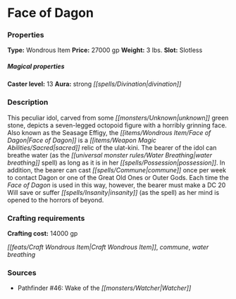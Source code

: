 ﻿---
Title: "Face of Dagon"
Type: "Wondrous Item"
Price: "27000 gp"
Weight: "3 lbs."
Slot: "Slotless"
Caster level: "13"
Aura: "strong divination"
Description: |
  "This peculiar idol, carved from some unknown green stone, depicts a seven-legged octopoid figure with a horribly grinning face. Also known as the Seasage Effigy, the _Face of Dagon_ is a sacred relic of the ulat-kini. The bearer of the idol can breathe water (as the _water breathing_ spell) as long as it is in her possession. In addition, the bearer can cast _commune_ once per week to contact Dagon or one of the Great Old Ones or Outer Gods. Each time the _Face of Dagon_ is used in this way, however, the bearer must make a DC 20 Will save or suffer _insanity_ (as the spell) as her mind is opened to the horrors of beyond."
Crafting cost: "14000 gp"
Sources: "['Pathfinder #46: Wake of the Watcher']"
---

# Face of Dagon

### Properties

**Type:** Wondrous Item **Price:** 27000 gp **Weight:** 3 lbs. **Slot:** Slotless

##### Magical properties

**Caster level:** 13 **Aura:** strong _[[spells/Divination|divination]]_

### Description

This peculiar idol, carved from some _[[monsters/Unknown|unknown]]_ green stone, depicts a seven-legged octopoid figure with a horribly grinning face. Also known as the Seasage Effigy, the _[[items/Wondrous Item/Face of Dagon|Face of Dagon]]_ is a _[[items/Weapon Magic Abilities/Sacred|sacred]]_ relic of the ulat-kini. The bearer of the idol can breathe water (as the _[[universal monster rules/Water Breathing|water breathing]]_ spell) as long as it is in her _[[spells/Possession|possession]]_. In addition, the bearer can cast _[[spells/Commune|commune]]_ once per week to contact Dagon or one of the Great Old Ones or Outer Gods. Each time the _Face of Dagon_ is used in this way, however, the bearer must make a DC 20 Will save or suffer _[[spells/Insanity|insanity]]_ (as the spell) as her mind is opened to the horrors of beyond.

### Crafting requirements

**Crafting cost:** 14000 gp

_[[feats/Craft Wondrous Item|Craft Wondrous Item]]_, _commune_, _water breathing_

### Sources

* Pathfinder #46: Wake of the _[[monsters/Watcher|Watcher]]_